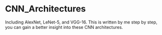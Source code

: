 # CNN_Architectures
Including AlexNet, LeNet-5, and VGG-16. This is written by me step by step, you can gain a better insight into these CNN architectures.

